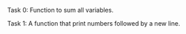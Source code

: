Task 0: Function to sum all variables.

Task 1: A function that print numbers followed by a new line.
